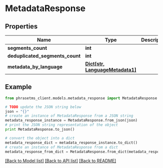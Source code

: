 # MetadataResponse

## Properties

| Name                            | Type                                                     | Description | Notes      |
| ------------------------------- | -------------------------------------------------------- | ----------- | ---------- |
| **segments_count**              | **int**                                                  |             | [optional] |
| **deduplicated_segments_count** | **int**                                                  |             | [optional] |
| **metadata_by_language**        | [**Dict[str, LanguageMetadata1]**](LanguageMetadata1.md) |             | [optional] |

## Example

```python
from phrasetms_client.models.metadata_response import MetadataResponse

# TODO update the JSON string below
json = "{}"
# create an instance of MetadataResponse from a JSON string
metadata_response_instance = MetadataResponse.from_json(json)
# print the JSON string representation of the object
print MetadataResponse.to_json()

# convert the object into a dict
metadata_response_dict = metadata_response_instance.to_dict()
# create an instance of MetadataResponse from a dict
metadata_response_from_dict = MetadataResponse.from_dict(metadata_response_dict)
```

[[Back to Model list]](../README.md#documentation-for-models) [[Back to API list]](../README.md#documentation-for-api-endpoints) [[Back to README]](../README.md)
